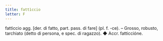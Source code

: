 ```yaml
---
title: fattìccio
letter: F
---
```

fattìccio agg. [der. di fatto, part. pass. di fare] (pl. f. -ce). – Grosso, robusto, tarchiato (detto di persona, e spec. di ragazzo). ◆ Accr. fatticcióne.